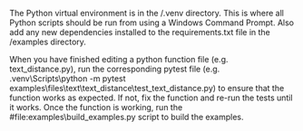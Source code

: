 The Python virtual environment is in the /.venv directory. This is where all Python scripts should be run from using a Windows Command Prompt.  Also add any new dependencies installed to the requirements.txt file in the /examples directory.

When you have finished editing a python function file (e.g. text_distance.py), run the corresponding pytest file (e.g. .venv\Scripts\python -m pytest examples\files\text\text_distance\test_text_distance.py) to ensure that the function works as expected.  If not, fix the function and re-run the tests until it works.  Once the function is working, run the #file:examples\build_examples.py script to build the examples.